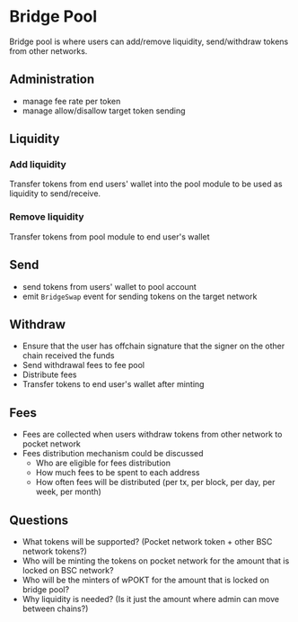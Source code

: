 # Bridge Pool

Bridge pool is where users can add/remove liquidity, send/withdraw tokens from other networks.

## Administration

- manage fee rate per token
- manage allow/disallow target token sending

## Liquidity

### Add liquidity

Transfer tokens from end users' wallet into the pool module to be used as liquidity to send/receive.

### Remove liquidity

Transfer tokens from pool module to end user's wallet

## Send

- send tokens from users' wallet to pool account
- emit `BridgeSwap` event for sending tokens on the target network

## Withdraw

- Ensure that the user has offchain signature that the signer on the other chain received the funds
- Send withdrawal fees to fee pool
- Distribute fees
- Transfer tokens to end user's wallet after minting

## Fees

- Fees are collected when users withdraw tokens from other network to pocket network
- Fees distribution mechanism could be discussed
  - Who are eligible for fees distribution
  - How much fees to be spent to each address
  - How often fees will be distributed (per tx, per block, per day, per week, per month)

## Questions

- What tokens will be supported? (Pocket network token + other BSC network tokens?)
- Who will be minting the tokens on pocket network for the amount that is locked on BSC network?
- Who will be the minters of wPOKT for the amount that is locked on bridge pool?
- Why liquidity is needed? (Is it just the amount where admin can move between chains?)

